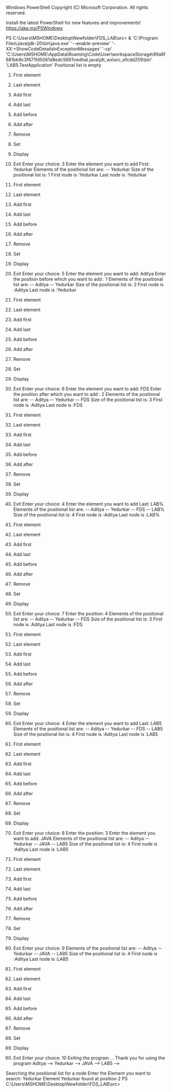 Windows PowerShell
Copyright (C) Microsoft Corporation. All rights reserved.

Install the latest PowerShell for new features and improvements! https://aka.ms/PSWindows

PS C:\Users\MSHOME\Desktop\Newfolder\FDS_LAB\src>  & 'C:\Program Files\Java\jdk-20\bin\java.exe' '--enable-preview' '-XX:+ShowCodeDetailsInExceptionMessages' '-cp' 'C:\Users\MSHOME\AppData\Roaming\Code\User\workspaceStorage\99a8f681bb9c3f671fd5061d8edc5661\redhat.java\jdt_ws\src_efcdd259\bin' 'LAB5.TestApplication' 
Positional list is empty

1. First element
2. Last element
3. Add first
4. Add last
5. Add before
6. Add after
7. Remove
8. Set
9. Display
10. Exit
Enter your choice:
3
Enter the element you want to add First:
Yedurkar
Elements of the positional list are:
 -- Yedurkar
Size of the positional list is: 1
First node is :Yedurkar
Last node is :Yedurkar

1. First element
2. Last element
3. Add first
4. Add last
5. Add before
6. Add after
7. Remove
8. Set
9. Display
10. Exit
Enter your choice:
5
Enter the element you want to add:
Aditya
Enter the position before which you want to add :
1
Elements of the positional list are:
 -- Aditya -- Yedurkar
Size of the positional list is: 2
First node is :Aditya
Last node is :Yedurkar

1. First element
2. Last element
3. Add first
4. Add last
5. Add before
6. Add after
7. Remove
8. Set
9. Display
10. Exit
Enter your choice:
6
Enter the element you want to add:
FDS
Enter the position after which you want to add :
2
Elements of the positional list are:
 -- Aditya -- Yedurkar -- FDS
Size of the positional list is: 3
First node is :Aditya
Last node is :FDS

1. First element
2. Last element
3. Add first
4. Add last
5. Add before
6. Add after
7. Remove
8. Set
9. Display
10. Exit
Enter your choice:
4
Enter the element you want to add Last:
LAB%
Elements of the positional list are:
 -- Aditya -- Yedurkar -- FDS -- LAB%
Size of the positional list is: 4
First node is :Aditya
Last node is :LAB%

1. First element
2. Last element
3. Add first
4. Add last
5. Add before
6. Add after
7. Remove
8. Set
9. Display
10. Exit
Enter your choice:
7
Enter the position:
4
Elements of the positional list are:
 -- Aditya -- Yedurkar -- FDS
Size of the positional list is: 3
First node is :Aditya
Last node is :FDS

1. First element
2. Last element
3. Add first
4. Add last
5. Add before
6. Add after
7. Remove
8. Set
9. Display
10. Exit
Enter your choice:
4
Enter the element you want to add Last:
LAB5
Elements of the positional list are:
 -- Aditya -- Yedurkar -- FDS -- LAB5
Size of the positional list is: 4
First node is :Aditya
Last node is :LAB5

1. First element
2. Last element
3. Add first
4. Add last
5. Add before
6. Add after
7. Remove
8. Set
9. Display
10. Exit
Enter your choice:
8
Enter the position:
3
Enter the element you want to add:
JAVA
Elements of the positional list are:
 -- Aditya -- Yedurkar -- JAVA -- LAB5
Size of the positional list is: 4
First node is :Aditya
Last node is :LAB5

1. First element
2. Last element
3. Add first
4. Add last
5. Add before
6. Add after
7. Remove
8. Set
9. Display
10. Exit
Enter your choice:
9
Elements of the positional list are:
 -- Aditya -- Yedurkar -- JAVA -- LAB5
Size of the positional list is: 4
First node is :Aditya
Last node is :LAB5

1. First element
2. Last element
3. Add first
4. Add last
5. Add before
6. Add after
7. Remove
8. Set
9. Display
10. Exit
Enter your choice:
10
Exiting the program ...
Thank you for using the program
Aditya --> Yedurkar --> JAVA --> LAB5 -->

Searching the positional list for a node
Enter the Element you want to search:
Yedurkar
Element Yedurkar found at position 2
PS C:\Users\MSHOME\Desktop\Newfolder\FDS_LAB\src>